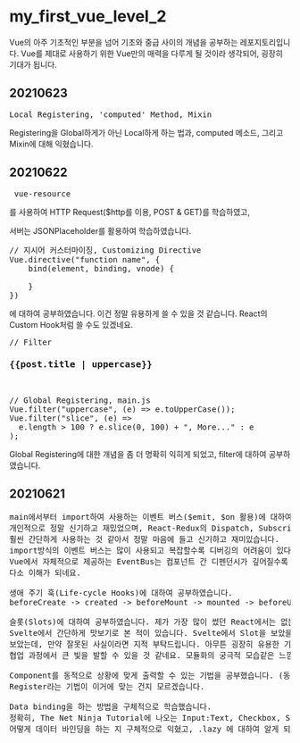 # my_first_vue_level_2

Vue의 아주 기초적인 부분을 넘어 기초와 중급 사이의 개념을 공부하는 레포지토리입니다.
Vue를 제대로 사용하기 위한 Vue만의 매력을 다루게 될 것이라 생각되어, 굉장히 기대가 됩니다.

## 20210623
<pre>
Local Registering, 'computed' Method, Mixin
</pre>
Registering을 Global하게가 아닌 Local하게 하는 법과,
computed 메소드, 그리고 Mixin에 대해 익혔습니다.

## 20210622
<pre> vue-resource </pre> 를 사용하여 HTTP Request($http를 이용, POST & GET)를 학습하였고,
서버는 JSONPlaceholder를 활용하여 학습하였습니다.
<pre>
// 지시어 커스터마이징, Customizing Directive
Vue.directive("function name", {
    bind(element, binding, vnode) {

    }
})
</pre>
에 대하여 공부하였습니다. 이건 정말 유용하게 쓸 수 있을 것 같습니다.
React의 Custom Hook처럼 쓸 수도 있겠네요.
<br />
<pre>
// Filter
<h3 v-randomColor>{{post.title | uppercase}}</h3>
</pre>
<pre>
// Global Registering, main.js
Vue.filter("uppercase", (e) => e.toUpperCase());
Vue.filter("slice", (e) =>
  e.length > 100 ? e.slice(0, 100) + ", More..." : e
);
</pre>
Global Registering에 대한 개념을 좀 더 명확히 익히게 되었고,
filter에 대하여 공부하였습니다.

## 20210621
<pre>
main에서부터 import하여 사용하는 이벤트 버스($emit, $on 활용)에 대하여 공부했습니다.
개인적으로 정말 신기하고 재밌었으며, React-Redux의 Dispatch, Subscribe와 비슷하면서도
훨씬 간단하게 사용하는 것 같아서 정말 마음에 들고 신기하고 재미있습니다.
import방식의 이벤트 버스는 많이 사용되고 복잡할수록 디버깅의 어려움이 있다고 하고,
Vue에서 자체적으로 제공하는 EventBus는 컴포넌트 간 디펜던시가 깊어질수록 비효율적이라고 하는데,
다소 이해가 되네요.

생애 주기 훅(Life-cycle Hooks)에 대하여 공부하였습니다.
beforeCreate -> created -> beforeMount -> mounted -> beforeUpdate -> updated -> destroyed

슬롯(Slots)에 대하여 공부하였습니다. 제가 가장 많이 썼던 React에서는 없는 개념인 것 같은 느낌이지만,
Svelte에서 간단하게 맛보기로 본 적이 있습니다. Svelte에서 Slot을 보았을 때도 Vue에서 출발한 개념이라고
보았는데, 만약 잘못된 사실이라면 지적 부탁드립니다. 아무튼 굉장히 유용한 기능인 것 같습니다. 특히
협업 과정에서 큰 빛을 발할 수 있을 것 같네요. 모듈화의 궁극적 모습같은 느낌인 것 같기도 하고요.

Component를 동적으로 상황에 맞게 출력할 수 있는 기법을 공부했습니다. (동적 컴포넌트)
Register라는 기법이 이거에 맞는 건지 모르겠습니다.

Data binding을 하는 방법을 구체적으로 학습했습니다.
정확히, The Net Ninja Tutorial에 나오는 Input:Text, Checkbox, Select 별로
어떻게 데이터 바인딩을 하는 지 구체적으로 익혔고, .lazy 에 대하여 알게 되었습니다.
</pre>